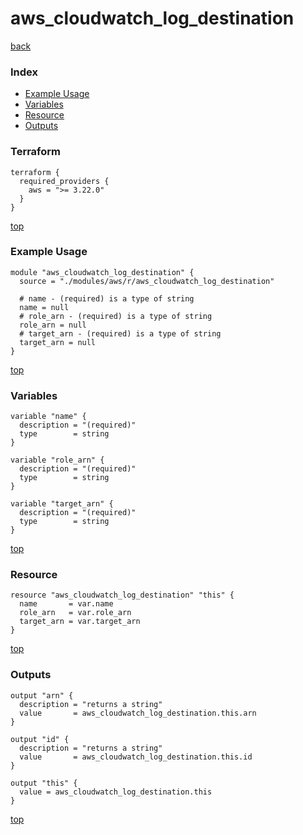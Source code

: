 # aws_cloudwatch_log_destination

[back](../aws.md)

### Index

- [Example Usage](#example-usage)
- [Variables](#variables)
- [Resource](#resource)
- [Outputs](#outputs)

### Terraform

```hcl
terraform {
  required_providers {
    aws = ">= 3.22.0"
  }
}
```

[top](#index)

### Example Usage

```hcl
module "aws_cloudwatch_log_destination" {
  source = "./modules/aws/r/aws_cloudwatch_log_destination"

  # name - (required) is a type of string
  name = null
  # role_arn - (required) is a type of string
  role_arn = null
  # target_arn - (required) is a type of string
  target_arn = null
}
```

[top](#index)

### Variables

```hcl
variable "name" {
  description = "(required)"
  type        = string
}

variable "role_arn" {
  description = "(required)"
  type        = string
}

variable "target_arn" {
  description = "(required)"
  type        = string
}
```

[top](#index)

### Resource

```hcl
resource "aws_cloudwatch_log_destination" "this" {
  name       = var.name
  role_arn   = var.role_arn
  target_arn = var.target_arn
}
```

[top](#index)

### Outputs

```hcl
output "arn" {
  description = "returns a string"
  value       = aws_cloudwatch_log_destination.this.arn
}

output "id" {
  description = "returns a string"
  value       = aws_cloudwatch_log_destination.this.id
}

output "this" {
  value = aws_cloudwatch_log_destination.this
}
```

[top](#index)